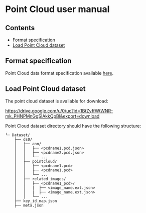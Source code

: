 # Point Cloud user manual

## Contents

- [Format specification](#format-specification)
- [Load Point Cloud dataset](#load-point-cloud-dataset)

## Format specification

Point Cloud data format specification available [here](https://drive.google.com/file/d/1BtZyffWtWNR-mk_PHNPMnGgSlAkkQpBl/view).

##  Load Point Cloud dataset

The point cloud dataset is available for download:

https://drive.google.com/u/0/uc?id=1BtZyffWtWNR-mk_PHNPMnGgSlAkkQpBl&export=download


Point Cloud dataset directory should have the following structure:

<!--lint disable fenced-code-flag-->
```
└─ Dataset/
    ├── ds0/
    │   ├── ann/
    │   │   ├── <pcdname1.pcd.json>
    │   │   ├── <pcdname2.pcd.json>
    │   │   └── ...
    │   ├── pointcloud/
    │   │   ├── <pcdname1.pcd>
    │   │   ├── <pcdname1.pcd>
    │   │   └── ...
    │   ├── related_images/
    │   │   ├── <pcdname1_pcd>/
    │   │   |  ├── <image_name.ext.json>
    │   │   |  ├── <image_name.ext.json>
    │   │   └── ...
    ├── key_id_map.json
    ├── meta.json
```
